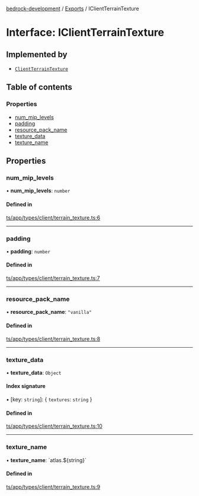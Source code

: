 [bedrock-development](../README.md) / [Exports](../modules.md) / IClientTerrainTexture

# Interface: IClientTerrainTexture

## Implemented by

- [`ClientTerrainTexture`](../classes/ClientTerrainTexture.md)

## Table of contents

### Properties

- [num\_mip\_levels](IClientTerrainTexture.md#num_mip_levels)
- [padding](IClientTerrainTexture.md#padding)
- [resource\_pack\_name](IClientTerrainTexture.md#resource_pack_name)
- [texture\_data](IClientTerrainTexture.md#texture_data)
- [texture\_name](IClientTerrainTexture.md#texture_name)

## Properties

### num\_mip\_levels

• **num\_mip\_levels**: `number`

#### Defined in

[ts/app/types/client/terrain_texture.ts:6](https://github.com/DauntlessStudio/Bedrock-Developments/blob/9a78313/ts/app/types/client/terrain_texture.ts#L6)

___

### padding

• **padding**: `number`

#### Defined in

[ts/app/types/client/terrain_texture.ts:7](https://github.com/DauntlessStudio/Bedrock-Developments/blob/9a78313/ts/app/types/client/terrain_texture.ts#L7)

___

### resource\_pack\_name

• **resource\_pack\_name**: ``"vanilla"``

#### Defined in

[ts/app/types/client/terrain_texture.ts:8](https://github.com/DauntlessStudio/Bedrock-Developments/blob/9a78313/ts/app/types/client/terrain_texture.ts#L8)

___

### texture\_data

• **texture\_data**: `Object`

#### Index signature

▪ [key: `string`]: \{ `textures`: `string`  }

#### Defined in

[ts/app/types/client/terrain_texture.ts:10](https://github.com/DauntlessStudio/Bedrock-Developments/blob/9a78313/ts/app/types/client/terrain_texture.ts#L10)

___

### texture\_name

• **texture\_name**: \`atlas.$\{string}\`

#### Defined in

[ts/app/types/client/terrain_texture.ts:9](https://github.com/DauntlessStudio/Bedrock-Developments/blob/9a78313/ts/app/types/client/terrain_texture.ts#L9)
